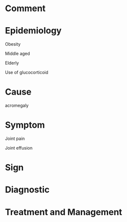 # Comment

# Epidemiology

Obesity

Middle aged

Elderly

Use of glucocorticoid

# Cause

acromegaly

# Symptom

Joint pain

Joint effusion

# Sign

# Diagnostic

# Treatment and Management
